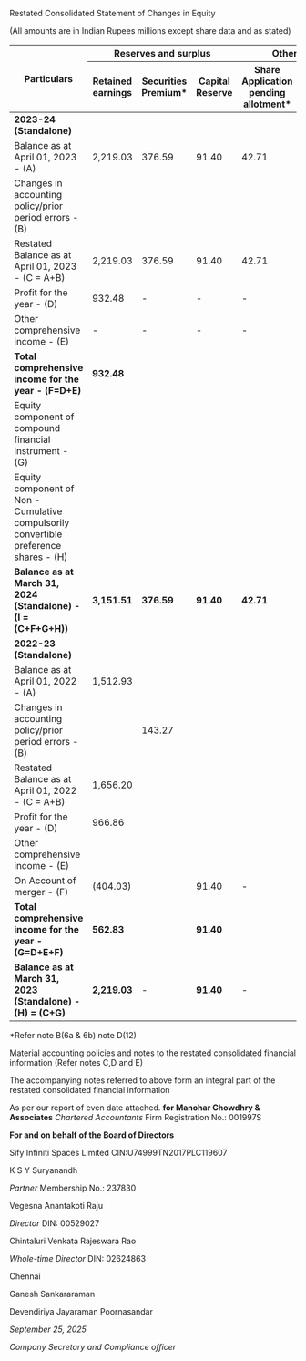 Restated Consolidated Statement of Changes in Equity

(All amounts are in Indian Rupees millions except share data and as stated)

<table><thead><tr><th rowspan="2">Particulars</th><th colspan="3">Reserves and surplus</th><th colspan="3">Other Components of Equity</th><th rowspan="2">Total</th></tr><tr><th>Retained earnings</th><th>Securities Premium*</th><th>Capital Reserve</th><th>Share Application pending allotment*</th><th>Compulsorily Convertible Debentures*</th><th>Compulsorily Convertible Preference Shares</th><th>Remeasurements of net defined benefit liability/ (asset)</th></tr></thead><tbody><tr><td><strong>2023-24 (Standalone)</strong></td><td></td><td></td><td></td><td></td><td></td><td></td><td></td><td></td></tr><tr><td>Balance as at April 01, 2023 - (A)</td><td>2,219.03</td><td>376.59</td><td>91.40</td><td>42.71</td><td>1,807.41</td><td>-</td><td>(7.10)</td><td>4,530.04</td></tr><tr><td>Changes in accounting policy/prior period errors - (B)</td><td></td><td></td><td></td><td></td><td></td><td></td><td></td><td>-</td></tr><tr><td>Restated Balance as at April 01, 2023 - (C = A+B)</td><td>2,219.03</td><td>376.59</td><td>91.40</td><td>42.71</td><td>1,807.41</td><td></td><td>(7.10)</td><td>4,530.04</td></tr><tr><td>Profit for the year - (D)</td><td>932.48</td><td>-</td><td>-</td><td>-</td><td>-</td><td></td><td>-</td><td>932.48</td></tr><tr><td>Other comprehensive income - (E)</td><td>-</td><td>-</td><td>-</td><td>-</td><td>-</td><td></td><td>(1.22)</td><td>(1.22)</td></tr><tr><td><strong>Total comprehensive income for the year - (F=D+E)</strong></td><td><strong>932.48</strong></td><td></td><td></td><td></td><td></td><td></td><td><strong>(1.22)</strong></td><td><strong>931.26</strong></td></tr><tr><td>Equity component of compound financial instrument - (G)</td><td></td><td></td><td></td><td></td><td>4,461.89</td><td></td><td></td><td>4,461.89</td></tr><tr><td>Equity component of Non - Cumulative compulsorily convertible preference shares - (H)</td><td></td><td></td><td></td><td></td><td>500.00</td><td></td><td></td><td>500.00</td></tr><tr><td><strong>Balance as at March 31, 2024 (Standalone) - (I = (C+F+G+H))</strong></td><td><strong>3,151.51</strong></td><td><strong>376.59</strong></td><td><strong>91.40</strong></td><td><strong>42.71</strong></td><td><strong>6,269.30</strong></td><td><strong>500.00</strong></td><td><strong>(8.32)</strong></td><td><strong>10,423.19</strong></td></tr><tr><td><strong>2022-23 (Standalone)</strong></td><td></td><td></td><td></td><td></td><td></td><td></td><td></td><td></td></tr><tr><td>Balance as at April 01, 2022 - (A)</td><td>1,512.93</td><td></td><td></td><td></td><td>3,225.00</td><td></td><td>(2.80)</td><td>4,735.13</td></tr><tr><td>Changes in accounting policy/prior period errors - (B)</td><td></td><td>143.27</td><td></td><td></td><td>(1,417.59)</td><td></td><td></td><td>(1,274.32)</td></tr><tr><td>Restated Balance as at April 01, 2022 - (C = A+B)</td><td>1,656.20</td><td></td><td></td><td></td><td>1,807.41</td><td></td><td>(2.80)</td><td>3,460.81</td></tr><tr><td>Profit for the year - (D)</td><td>966.86</td><td></td><td></td><td></td><td>-</td><td></td><td>-</td><td>966.86</td></tr><tr><td>Other comprehensive income - (E)</td><td></td><td></td><td></td><td></td><td></td><td></td><td>(4.30)</td><td>(4.30)</td></tr><tr><td>On Account of merger - (F)</td><td>(404.03)</td><td></td><td>91.40</td><td>-</td><td>-</td><td></td><td>-</td><td>(312.63)</td></tr><tr><td><strong>Total comprehensive income for the year - (G=D+E+F)</strong></td><td><strong>562.83</strong></td><td></td><td><strong>91.40</strong></td><td></td><td></td><td></td><td><strong>(4.30)</strong></td><td><strong>649.93</strong></td></tr><tr><td><strong>Balance as at March 31, 2023 (Standalone) - (H) = (C+G)</strong></td><td><strong>2,219.03</strong></td><td>-</td><td><strong>91.40</strong></td><td>-</td><td><strong>1,807.41</strong></td><td>-</td><td><strong>(7.10)</strong></td><td><strong>4,110.74</strong></td></tr></tbody></table>

*Refer note B(6a & 6b) note D(12)

Material accounting policies and notes to the restated consolidated financial information (Refer notes C,D and E)

The accompanying notes referred to above form an integral part of the restated consolidated financial information

As per our report of even date attached.
**for Manohar Chowdhry & Associates**
*Chartered Accountants*
Firm Registration No.: 001997S

**For and on behalf of the Board of Directors**

Sify Infiniti Spaces Limited
CIN:U74999TN2017PLC119607

K S Y Suryanandh

*Partner*
Membership No.: 237830

Vegesna Anantakoti Raju

*Director*
DIN: 00529027

Chintaluri Venkata Rajeswara Rao

*Whole-time Director*
DIN: 02624863

Chennai

Ganesh Sankararaman

Devendiriya Jayaraman Poornasandar

*September 25, 2025*

*Company Secretary and Compliance officer*